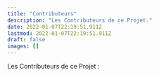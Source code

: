 ```yaml
---
title: "Contributeurs"
description: "Les Contributeurs de ce Projet."
date: 2022-01-07T22:19:51.911Z
lastmod: 2022-01-07T22:19:51.911Z
draft: false
images: []
---
```


Les Contributeurs de ce Projet :
